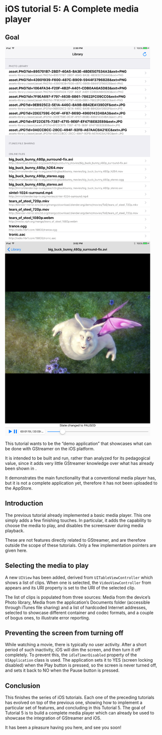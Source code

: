 # iOS tutorial 5: A Complete media player

## Goal

![screenshot0]
![screenshot1]

This tutorial wants to be the “demo application” that showcases what can
be done with GStreamer on the iOS platform.

It is intended to be built and run, rather than analyzed for its
pedagogical value, since it adds very little GStreamer knowledge over
what has already been shown in [](tutorial-ios-a-basic-media-player.md).

It demonstrates the main functionality that a conventional media player
has, but it is not a complete application yet, therefore it has not been
uploaded to the AppStore.

## Introduction

The previous tutorial already implemented a basic media player. This one
simply adds a few finishing touches. In particular, it adds the
capability to choose the media to play, and disables the screensaver
during media playback.

These are not features directly related to GStreamer, and are therefore
outside the scope of these tutorials. Only a few implementation pointers
are given here.

## Selecting the media to play

A new `UIView` has been added, derived from `UITableViewController`
which shows a list of clips. When one is selected, the
`VideoViewController` from [](tutorial-ios-a-basic-media-player.md) appears
and its URI property is set to the URI of the selected clip.

The list of clips is populated from three sources: Media from the
device’s Photo library, Media from the application’s Documents folder
(accessible through iTunes file sharing) and a list of hardcoded
Internet addresses, selected to showcase different container and codec
formats, and a couple of bogus ones, to illustrate error reporting.

## Preventing the screen from turning off

While watching a movie, there is typically no user activity. After a
short period of such inactivity, iOS will dim the screen, and then turn
it off completely. To prevent this, the `idleTimerDisabled` property of
the `UIApplication` class is used. The application sets it to YES
(screen locking disabled) when the Play button is pressed, so the screen
is never turned off, and sets it back to NO when the Pause button is
pressed.

## Conclusion

This finishes the series of iOS tutorials. Each one of the preceding
tutorials has evolved on top of the previous one, showing how to
implement a particular set of features, and concluding in this Tutorial
5. The goal of Tutorial 5 is to build a complete media player which can
already be used to showcase the integration of GStreamer and iOS.

It has been a pleasure having you here, and see you soon!

  [screenshot0]: images/tutorial-ios-a-complete-media-player-screenshot-0.png
  [screenshot1]: images/tutorial-ios-a-complete-media-player-screenshot-1.png
